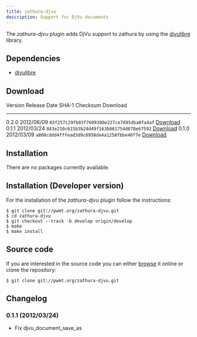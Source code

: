 ```yaml
---
title: zathura-djvu
description: Support for DjVu documents
---
```


The *zathura-djvu* plugin adds DjVu support to zathura by using the
[djvulibre](http://djvu.sourceforge.net/) library.

## Dependencies
* [djvulibre](http://djvu.sourceforge.net)

## Download

Version  Release Date  SHA-1 Checksum                             Download
-------- ------------  ------------------------------------------ -------------------------------------------------
0.2.0    2012/06/09    `03f257c29fb03f7609300e227ce7d95dba0fa4af` [Download](../download/zathura-djvu-0.2.0.tar.gz)
0.1.1    2012/03/24    `843e210c615b3b24d49f163b061754d878e67592` [Download](../download/zathura-djvu-0.1.1.tar.gz)
0.1.0    2012/03/09    `a808cddd4fffead3d9c6958de4a1258fbbe40f7e` [Download](../download/zathura-djvu-0.1.0.tar.gz)

## Installation
There are no packages currently available.

## Installation (Developer version)
For the installation of the *zathura-djvu* plugin follow the
instructions:

    $ git clone git://pwmt.org/zathura-djvu.git
    $ cd zathura-djvu
    $ git checkout --track -b develop origin/develop
    $ make
    $ make install

## Source code
If you are interested in the source code you can either
[browse](http://git.pwmt.org/?p=zathura-djvu.git) it online or clone the
repository:

    $ git clone git://pwmt.org/zathura-djvu.git

## Changelog

### 0.1.1 (2012/03/24)
* Fix djvu_document_save_as
